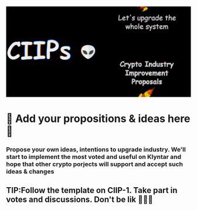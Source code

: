 ![Alt Text](main.gif)



<h1>📝 Add your propositions & ideas here 📝</h1>
<h3>Propose your own ideas, intentions to upgrade industry. We'll start to implement the most voted and useful on Klyntar and hope that other crypto porjects will support and accept such ideas & changes</h3>

## TIP:Follow the template on CIIP-1. Take part in votes and discussions. Don't be lik 🙊🙈🙉